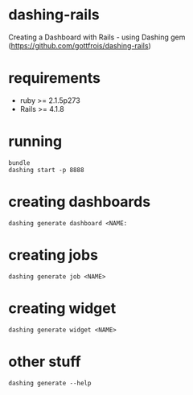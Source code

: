 # dashing-rails
Creating a Dashboard with Rails - using Dashing gem (https://github.com/gottfrois/dashing-rails)


# requirements
* ruby >= 2.1.5p273
* Rails >= 4.1.8

# running
```
bundle
dashing start -p 8888
```

# creating dashboards
```
dashing generate dashboard <NAME:
```

# creating jobs
```
dashing generate job <NAME>
```

# creating widget
```
dashing generate widget <NAME>
```

# other stuff
```
dashing generate --help
```
